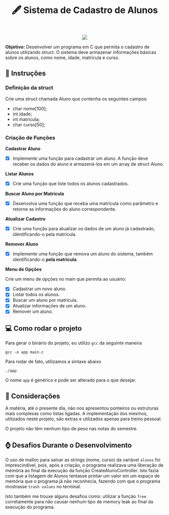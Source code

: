  
<h1 align="center">🖋️ Sistema de Cadastro de Alunos</h1>

<br/>

<p align="center">
  <img src="https://github.com/user-attachments/assets/582955cd-22a9-4306-83e0-c7733c5097b0"/>
</p>

**Objetivo:** Desenvolver um programa em C que permita o cadastro de alunos utilizando struct. O sistema deve armazenar informações básicas sobre os alunos, como nome, idade, matrícula e curso.

## 📖 Instruções

### Definição da struct

Crie uma struct chamada Aluno que contenha os seguintes campos:

- char nome[100];
- int idade;
- int matricula;
- char curso[50];

### Criação de Funções

**Cadastrar Aluno**

- [x] Implemente uma função para cadastrar um aluno. A função deve receber os dados do aluno e armazená-los em um array de struct Aluno.

**Listar Alunos**

- [x] Crie uma função que liste todos os alunos
      cadastrados.

**Buscar Aluno por Matrícula**

- [x] Desenvolva uma função que receba uma matrícula como parâmetro e retorne as informações do aluno correspondente.

**Atualizar Cadastro**

- [x] Crie uma função para atualizar os dados de um aluno já cadastrado, identificando-o pela matrícula.

**Remover Aluno**

- [x] Implemente uma função que remova um aluno do sistema, também identificando-o **pela matrícula**.

**Menu de Opções**

Crie um menu de opções no main que permita ao usuário:

- [x] Cadastrar um novo aluno.
- [x] Listar todos os alunos.
- [x] Buscar um aluno por matrícula.
- [x] Atualizar informações de um aluno.
- [x] Remover um aluno.

## 💻 Como rodar o projeto

Para gerar o binário do projeto, eu utilizo `gcc` da seguinte maneira

```
gcc -o app main.c
```

Para rodar de fato, utilizamos a sintaxe abaixo

```
./app
```

O nome `app` é genérico e pode ser alterado para o que desejar.

## 📑 Considerações

A matéria, até o presente dia, não nos apresentou ponteiros ou estruturas mais complexas como listas ligadas. A implementação dos mesmos, utilizados neste projeto, são extras e utilizados apenas para treino pessoal.

O projeto não têm nenhum tipo de peso nas notas do semestre.

## ⌚ Desafios Durante o Desenvolvimento

O uso de malloc para salvar as strings (nome, curso) da variável `alunos` foi imprescindível, pois, após a criação, o programa realizava uma liberação de memória ao final da execução da função CreateAlunoController. Isto fazia com que a listagem de Alunos tentasse printar um valor em um espaço de memória que o programa já não reconhecia, fazendo com que o programa mostrasse `trash values` no terminal.

Isto também me trouxe alguns desafios como: utilizar a função `free` corretamente para não causar nenhum tipo de memory leak ao final da execução do programa.
